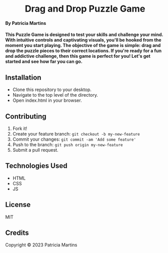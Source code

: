 <h1 align ="center">Drag and Drop Puzzle Game</h1>

#### By Patricia Martins

#### This Puzzle Game is designed to test your skills and challenge your mind. With intuitive controls and captivating visuals, you'll be hooked from the moment you start playing. The objective of the game is simple: drag and drop the puzzle pieces to their correct locations. If you're ready for a fun and addictive challenge, then this game is perfect for you! Let's get started and see how far you can go.  

## Installation

* Clone this repository to your desktop.
* Navigate to the top level of the directory.
* Open index.html in your browser.

## Contributing

1. Fork it!
2. Create your feature branch: `git checkout -b my-new-feature`
3. Commit your changes: `git commit -am 'Add some feature'`
4. Push to the branch: `git push origin my-new-feature`
5. Submit a pull request.

## Technologies Used

* HTML
* CSS
* JS

## License

MIT

## Credits

Copyright &copy; 2023 Patricia Martins